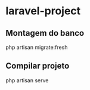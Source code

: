 # laravel-project

## Montagem do banco
php artisan migrate:fresh

## Compilar projeto
php artisan serve
